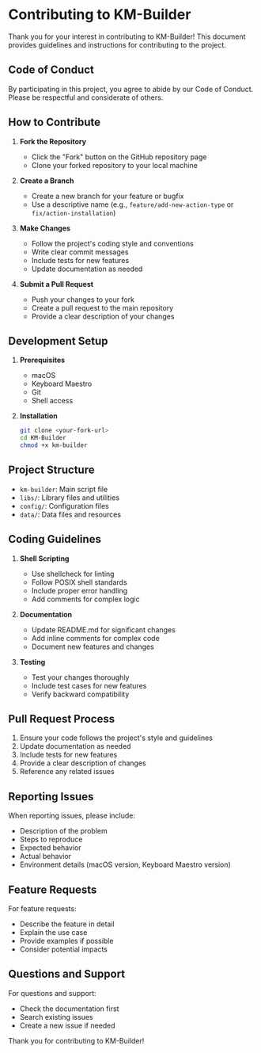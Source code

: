 # Contributing to KM-Builder

Thank you for your interest in contributing to KM-Builder! This document provides guidelines and instructions for contributing to the project.

## Code of Conduct

By participating in this project, you agree to abide by our Code of Conduct. Please be respectful and considerate of others.

## How to Contribute

1. **Fork the Repository**
   - Click the "Fork" button on the GitHub repository page
   - Clone your forked repository to your local machine

2. **Create a Branch**
   - Create a new branch for your feature or bugfix
   - Use a descriptive name (e.g., `feature/add-new-action-type` or `fix/action-installation`)

3. **Make Changes**
   - Follow the project's coding style and conventions
   - Write clear commit messages
   - Include tests for new features
   - Update documentation as needed

4. **Submit a Pull Request**
   - Push your changes to your fork
   - Create a pull request to the main repository
   - Provide a clear description of your changes

## Development Setup

1. **Prerequisites**
   - macOS
   - Keyboard Maestro
   - Git
   - Shell access

2. **Installation**
   ```bash
   git clone <your-fork-url>
   cd KM-Builder
   chmod +x km-builder
   ```

## Project Structure

- `km-builder`: Main script file
- `libs/`: Library files and utilities
- `config/`: Configuration files
- `data/`: Data files and resources

## Coding Guidelines

1. **Shell Scripting**
   - Use shellcheck for linting
   - Follow POSIX shell standards
   - Include proper error handling
   - Add comments for complex logic

2. **Documentation**
   - Update README.md for significant changes
   - Add inline comments for complex code
   - Document new features and changes

3. **Testing**
   - Test your changes thoroughly
   - Include test cases for new features
   - Verify backward compatibility

## Pull Request Process

1. Ensure your code follows the project's style and guidelines
2. Update documentation as needed
3. Include tests for new features
4. Provide a clear description of changes
5. Reference any related issues

## Reporting Issues

When reporting issues, please include:
- Description of the problem
- Steps to reproduce
- Expected behavior
- Actual behavior
- Environment details (macOS version, Keyboard Maestro version)

## Feature Requests

For feature requests:
- Describe the feature in detail
- Explain the use case
- Provide examples if possible
- Consider potential impacts

## Questions and Support

For questions and support:
- Check the documentation first
- Search existing issues
- Create a new issue if needed

Thank you for contributing to KM-Builder! 